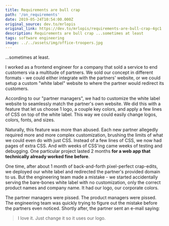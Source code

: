 ```yaml
---
title: Requirements are bull crap
path: '/on_requirements'
date: 2019-05-24T10:54:00.000Z
original_source: dev.to/mrlopis
original_link: https://dev.to/mrlopis/requirements-are-bull-crap-4gc1
description: Requirements are bull crap ...sometimes at least
tags: software engineering
image: ../../assets/img/office-troopers.jpg
---
```


...sometimes at least.

I worked as a frontend engineer for a company that sold a service to end customers via a multitude of partners. We sold our concept in different formats - we could either integrate with the partners' website, or we could setup a custom "white label" website to where the partner would redirect its customers.

According to our "partner managers", we had to customize the white label website to seamlessly match the partner's own website. We did this with a feature that let us choose 1 logo, a couple key colors, and apply a few lines of CSS on top of the white label. This way we could easily change logos, colors, fonts, and sizes.

Naturally, this feature was more than abused. Each new partner allegedly required more and more complex customization, brushing the limits of what we could even do with just CSS. Instead of a few lines of CSS, we now had pages of extra CSS. And with weeks of CSS'ing came weeks of testing and debugging. One particular project lasted 2 months __for a web app that technically already worked fine before__.

One time, after about 1 month of back-and-forth pixel-perfect crap-edits, we deployed our white label and redirected the partner's provided domain to us. But the engineering team made a mistake - we started accidentally serving the bare-bones white label with no customization, only the correct product names and company name. It had our logo, our corporate colors.

The partner managers were pissed. The product managers were pissed. The engineering team was quickly trying to figure out the mistake before the partners even noticed. Shortly after, the partner sent an e-mail saying:

> I love it. Just change it so it uses our logo.
